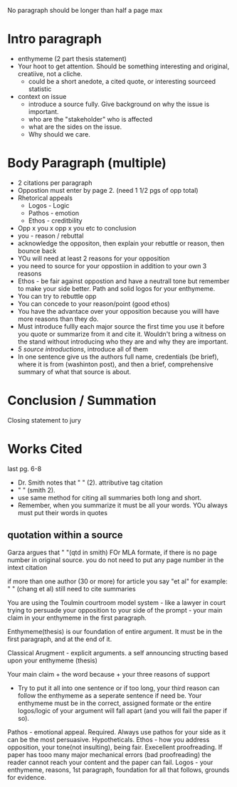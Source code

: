 No paragraph should be longer than half a page max
# Intro paragraph
* enthymeme (2 part thesis statement)
* Your hoot to get attention. Should be something interesting and original, creatiive, not a cliche.
	* could be a short anedote, a cited quote, or interesting sourceed statistic
* context on issue
	* introduce a source fully. Give background on why the issue is important. 
	* who are the "stakeholder" who is affected
	* what are the sides on the issue. 
	* Why should we care.

# Body Paragraph (multiple)
* 2 citations per paragraph
* Oppostion must enter by page 2. (need 1 1/2 pgs of opp total)
* Rhetorical appeals 
	* Logos - Logic
	* Pathos - emotion
	* Ethos - creditbility 
* Opp x you x opp x you etc to conclusion
* you - reason / rebuttal
* acknowledge the oppositon, then explain your rebuttle or reason, then bounce back
* YOu will need at least 2 reasons for your opposition
* you need to source for your oppostiion in addition to your own 3 reasons
* Ethos - be fair against oppostion and have a neutrall tone but remember to make your side better. Path and solid logos for your enthymeme.
* You can try to rebuttle opp
* You can concede to your reason/point (good ethos)
* You have the advantace over your opposition because you willl have more reasons than they do.
* Must introduce fullly each major source the first time you use it before you quote or summarize from it and cite it.  Wouldn't bring a witness on the stand without introducing who they are and why they are important.
* *5 source introductions*, introduce all of them
* In one sentence give us the authors full name, credentials (be brief), where it is from (washinton post), and then a brief, comprehensive summary of what that source is about.
# Conclusion / Summation
Closing statement to jury


# Works Cited
last pg. 6-8
* Dr. Smith notes that "     " (2). attributive tag citation
* "      " (smith 2).
* use same method for citing all summaries both long and short.
* Remember, when you summarize it must be all your words. YOu always must put their words in quotes
## quotation within a source
Garza argues that "     "(qtd in smith)
FOr MLA formate, if there is no page number in original source. you do not need to put any page number in the intext citation

if more than one author (30 or more) for article you say "et al" for example:
"      " (chang et al)
still need to cite summaries


You are using the Toulmin courtroom model system - like a lawyer in court trying to persuade your opposition to your side of the prompt - your main claim in your enthymeme in the first paragraph.

Enthymeme(thesis) is our foundation of entire argument. It must be in the first paragraph, and at the end of it. 

Classical Arugment - explicit arguments. a self announcing structing based upon your enthymeme (thesis)

Your main claim + the word because + your three reasons of support

* Try to put it all into one sentence or if too long, your third reason can follow the enthymeme as a seperate sentence if need be.
Your enthymeme must be in the correct, assigned formate or the entire logos/logic of your argument will fall apart (and you will fail the paper if so).

Pathos - emotional appeal. Required. Always use pathos for your side as it can be the most persuasive. Hypotheticals.
Ethos - how you address opposition, your tone(not insulting), being fair. Execellent proofreading. If paper has tooo many major mechanical errors (bad proofreading) the reader cannot reach your content and the paper can fail.
Logos - your enthymeme, reasons, 1st paragraph, foundation for all that follows, grounds for evidence.